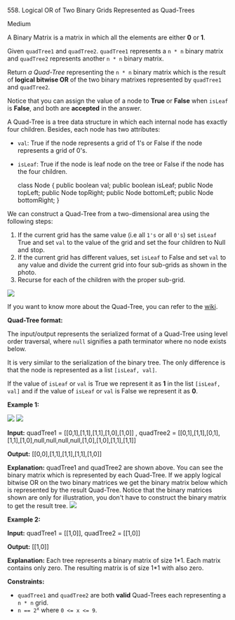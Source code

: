﻿558\. Logical OR of Two Binary Grids Represented as Quad-Trees

Medium

A Binary Matrix is a matrix in which all the elements are either **0** or **1**.

Given `quadTree1` and `quadTree2`. `quadTree1` represents a `n * n` binary matrix and `quadTree2` represents another `n * n` binary matrix.

Return _a Quad-Tree_ representing the `n * n` binary matrix which is the result of **logical bitwise OR** of the two binary matrixes represented by `quadTree1` and `quadTree2`.

Notice that you can assign the value of a node to **True** or **False** when `isLeaf` is **False**, and both are **accepted** in the answer.

A Quad-Tree is a tree data structure in which each internal node has exactly four children. Besides, each node has two attributes:

*   `val`: True if the node represents a grid of 1's or False if the node represents a grid of 0's.
*   `isLeaf`: True if the node is leaf node on the tree or False if the node has the four children.

    class Node {
        public boolean val;
        public boolean isLeaf;
        public Node topLeft;
        public Node topRight;
        public Node bottomLeft;
        public Node bottomRight;
    }

We can construct a Quad-Tree from a two-dimensional area using the following steps:

1.  If the current grid has the same value (i.e all `1's` or all `0's`) set `isLeaf` True and set `val` to the value of the grid and set the four children to Null and stop.
2.  If the current grid has different values, set `isLeaf` to False and set `val` to any value and divide the current grid into four sub-grids as shown in the photo.
3.  Recurse for each of the children with the proper sub-grid.

![](https://assets.leetcode.com/uploads/2020/02/11/new_top.png)

If you want to know more about the Quad-Tree, you can refer to the [wiki](https://en.wikipedia.org/wiki/Quadtree).

**Quad-Tree format:**

The input/output represents the serialized format of a Quad-Tree using level order traversal, where `null` signifies a path terminator where no node exists below.

It is very similar to the serialization of the binary tree. The only difference is that the node is represented as a list `[isLeaf, val]`.

If the value of `isLeaf` or `val` is True we represent it as **1** in the list `[isLeaf, val]` and if the value of `isLeaf` or `val` is False we represent it as **0**.

**Example 1:**

![](https://assets.leetcode.com/uploads/2020/02/11/qt1.png) ![](https://assets.leetcode.com/uploads/2020/02/11/qt2.png)

**Input:** quadTree1 = [[0,1],[1,1],[1,1],[1,0],[1,0]] , quadTree2 = [[0,1],[1,1],[0,1],[1,1],[1,0],null,null,null,null,[1,0],[1,0],[1,1],[1,1]]

**Output:** [[0,0],[1,1],[1,1],[1,1],[1,0]]

**Explanation:** quadTree1 and quadTree2 are shown above. You can see the binary matrix which is represented by each Quad-Tree. If we apply logical bitwise OR on the two binary matrices we get the binary matrix below which is represented by the result Quad-Tree. Notice that the binary matrices shown are only for illustration, you don't have to construct the binary matrix to get the result tree. ![](https://assets.leetcode.com/uploads/2020/02/11/qtr.png) 

**Example 2:**

**Input:** quadTree1 = [[1,0]], quadTree2 = [[1,0]]

**Output:** [[1,0]]

**Explanation:** Each tree represents a binary matrix of size 1\*1. Each matrix contains only zero. The resulting matrix is of size 1\*1 with also zero. 

**Constraints:**

*   `quadTree1` and `quadTree2` are both **valid** Quad-Trees each representing a `n * n` grid.
*   <code>n == 2<sup>x</sup></code> where `0 <= x <= 9`.